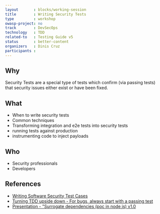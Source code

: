 ```yaml
---
layout       : blocks/working-session
title        : Writing Security Tests
type         : workshop
owasp-project: no
track        : DevSecOps
technology   : TDD
related-to   : Testing Guide v5
status       : better-content
organizers   : Dinis Cruz
participants :
---
```


## Why

Security Tests are a special type of tests which confirm (via passing tests) that security issues either exist or have been fixed.

## What

 - When to write security tests
 - Common techniques
 - Transforming integration and e2e tests into security tests
 - running tests against production
 - instrumenting code to inject payloads

## Who

 - Security professionals
 - Developers

## References

 - [Writing Software Security Test Cases](https://www.qasec.com/2007/01/writing-software-security-test-cases.html)
 - [Turning TDD upside down - For bugs, always start with a passing test](http://blog.diniscruz.com/2016/09/presentation-turning-tdd-upside-down.html)
 - [Presentation - "Surrogate dependencies (poc in node js) v1.0](http://blog.diniscruz.com/2016/09/presentation-surrogate-dependencies-in.html)
